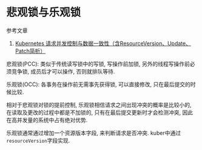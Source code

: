 # 悲观锁与乐观锁

参考文章

1. [Kubernetes 请求并发控制与数据一致性（含ResourceVersion、Update、Patch简析）](https://blog.csdn.net/jackxuf/article/details/80084358)

悲观锁(PCC): 类似于传统读写锁中的写锁, 写操作前加锁, 另外的线程写操作前必须竞争锁, 成员后才可以操作, 否则就排队等待.

乐观锁(OCC): 各事务在操作前无需事先获得锁, 可以直接修改, 只在最后提交的时候比较.

相对于悲观锁对锁的提前控制, 乐观锁相信请求之间出现冲突的概率是比较小的, 在读取及更改的过程中都是不加锁的, 只有在最后提交更新时才会检测冲突, 因此在高并发量的系统中占有绝对优势.

乐观锁通常通过增加一个资源版本字段, 来判断请求是否冲突. kuber中通过`resourceVersion`字段实现.

